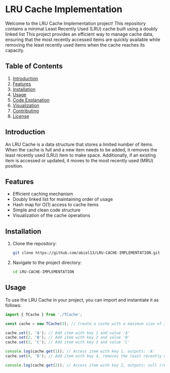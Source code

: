 # LRU Cache Implementation

Welcome to the LRU Cache Implementation project! This repository contains a minimal  Least Recently Used (LRU) cache built using a doubly linked list  This project provides an efficient way to manage cache data, ensuring that the most recently accessed items are quickly available while removing the least recently used items when the cache reaches its capacity.

## Table of Contents

1. [Introduction](#introduction)
2. [Features](#features)
3. [Installation](#installation)
4. [Usage](#usage)
5. [Code Explanation](#code-explanation)
6. [Visualization](#visualization)
7. [Contributing](#contributing)
8. [License](#license)

## Introduction

An LRU Cache is a data structure that stores a limited number of items. When the cache is full and a new item needs to be added, it removes the least recently used (LRU) item to make space. Additionally, if an existing item is accessed or updated, it moves to the most recently used (MRU) position.

## Features

- Efficient caching mechanism
- Doubly linked list for maintaining order of usage
- Hash map for O(1) access to cache items
- Simple and clean code structure
- Visualization of the cache operations

## Installation

1. Clone the repository:
    ```sh
    git clone https://github.com/abiel13/LRU-CACHE-IMPLEMENTATION.git
    ```
2. Navigate to the project directory:
    ```sh
    cd LRU-CACHE-IMPLEMENTATION
    ```

## Usage

To use the LRU Cache in your project, you can import and instantiate it as follows:

```javascript
import { TCache } from './TCache';

const cache = new TCache(3); // Create a cache with a maximum size of 3

cache.set(1, 'A'); // Add item with key 1 and value 'A'
cache.set(2, 'B'); // Add item with key 2 and value 'B'
cache.set(3, 'C'); // Add item with key 3 and value 'C'

console.log(cache.get(1)); // Access item with key 1, outputs: 'A'
cache.set(4, 'D'); // Add item with key 4, removes the least recently used item

console.log(cache.get(2)); // Access item with key 2, outputs: null (removed)
